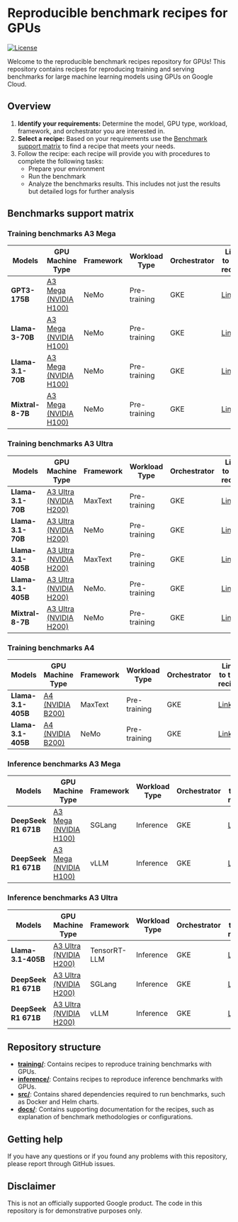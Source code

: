 
# Reproducible benchmark recipes for GPUs

[![License](https://img.shields.io/badge/License-Apache%202.0-blue.svg)](LICENSE)

Welcome to the reproducible benchmark recipes repository for GPUs! This repository contains recipes for reproducing training and serving benchmarks for large machine learning models using GPUs on Google Cloud.

## Overview

1. **Identify your requirements:** Determine the model, GPU type, workload, framework, and orchestrator you are interested in.
2. **Select a recipe:** Based on your requirements use the [Benchmark support matrix](#benchmarks-support-matrix) to find a recipe that meets your needs.
3. Follow the recipe: each recipe will provide you with procedures to complete the following tasks:
   * Prepare your environment
   * Run the benchmark
   * Analyze the benchmarks results. This includes not just the results but detailed logs for further analysis

## Benchmarks support matrix

### Training benchmarks A3 Mega

Models            | GPU Machine Type                                                                                          | Framework | Workload Type | Orchestrator | Link to the recipe
----------------- | --------------------------------------------------------------------------------------------------------- | --------- | ------------- | ------------ | ------------------
**GPT3-175B**     | [A3 Mega (NVIDIA H100)](https://cloud.google.com/compute/docs/accelerator-optimized-machines#a3-mega-vms) | NeMo      | Pre-training  | GKE          | [Link](./training/a3mega/gpt3-175b/nemo-pretraining-gke/README.md)
**Llama-3-70B**   | [A3 Mega (NVIDIA H100)](https://cloud.google.com/compute/docs/accelerator-optimized-machines#a3-mega-vms) | NeMo      | Pre-training  | GKE          | [Link](./training/a3mega/llama3-70b/nemo-pretraining-gke/README.md)
**Llama-3.1-70B** | [A3 Mega (NVIDIA H100)](https://cloud.google.com/compute/docs/accelerator-optimized-machines#a3-mega-vms) | NeMo      | Pre-training  | GKE          | [Link](./training/a3mega/llama3-1-70b/nemo-pretraining-gke/README.md)
**Mixtral-8-7B**  | [A3 Mega (NVIDIA H100)](https://cloud.google.com/compute/docs/accelerator-optimized-machines#a3-mega-vms) | NeMo      | Pre-training  | GKE          | [Link](./training/a3mega/mixtral-8x7b/nemo-pretraining-gke/README.md)

### Training benchmarks A3 Ultra

Models             | GPU Machine Type                                                                                            | Framework | Workload Type | Orchestrator | Link to the recipe
------------------ | ----------------------------------------------------------------------------------------------------------- | --------- | ------------- | ------------ | ------------------
**Llama-3.1-70B**  | [A3 Ultra (NVIDIA H200)](https://cloud.google.com/compute/docs/accelerator-optimized-machines#a3-ultra-vms) | MaxText   | Pre-training  | GKE          | [Link](./training/a3ultra/llama3-1-70b/maxtext-pretraining-gke/README.md)
**Llama-3.1-70B**  | [A3 Ultra (NVIDIA H200)](https://cloud.google.com/compute/docs/accelerator-optimized-machines#a3-ultra-vms) | NeMo      | Pre-training  | GKE          | [Link](./training/a3ultra/llama3-1-70b/nemo-pretraining-gke/README.md)
**Llama-3.1-405B** | [A3 Ultra (NVIDIA H200)](https://cloud.google.com/compute/docs/accelerator-optimized-machines#a3-ultra-vms) | MaxText   | Pre-training  | GKE          | [Link](./training/a3ultra/llama3-1-405b/maxtext-pretraining-gke/README.md)
**Llama-3.1-405B** | [A3 Ultra (NVIDIA H200)](https://cloud.google.com/compute/docs/accelerator-optimized-machines#a3-ultra-vms) | NeMo.     | Pre-training  | GKE          | [Link](./training/a3ultra/llama3-1-405b/nemo-pretraining-gke/README.md)
**Mixtral-8-7B**   | [A3 Ultra (NVIDIA H200)](https://cloud.google.com/compute/docs/accelerator-optimized-machines#a3-ultra-vms) | NeMo      | Pre-training  | GKE          | [Link](./training/a3ultra/mixtral-8x7b/nemo-pretraining-gke/README.md)

### Training benchmarks A4

Models             | GPU Machine Type                                                                                     | Framework | Workload Type | Orchestrator | Link to the recipe
------------------ | ---------------------------------------------------------------------------------------------------- | --------- | ------------- | ------------ | ------------------
**Llama-3.1-405B** | [A4 (NVIDIA B200)](https://cloud.google.com/compute/docs/accelerator-optimized-machines#a4-vms) | MaxText   | Pre-training  | GKE          | [Link](./training/a4/llama3-1-405b/maxtext-pretraining-gke/README.md)
**Llama-3.1-405B** | [A4 (NVIDIA B200)](https://cloud.google.com/compute/docs/accelerator-optimized-machines#a4-vms) | NeMo      | Pre-training  | GKE          | [Link](./training/a4/llama3-1-405b/nemo-pretraining-gke/README.md)

### Inference benchmarks A3 Mega

| Models           | GPU Machine Type | Framework | Workload Type       | Orchestrator | Link to the recipe |
| ---------------- | ---------------- | --------- | ------------------- | ------------ | ------------------ |
| **DeepSeek R1 671B**     | [A3 Mega (NVIDIA H100)](https://cloud.google.com/compute/docs/accelerator-optimized-machines#a3-mega-vms)    | SGLang  | Inference   | GKE          | [Link](./inference/a3mega/deepseek-r1-671b/sglang-serving-gke/README.md)
| **DeepSeek R1 671B**     | [A3 Mega (NVIDIA H100)](https://cloud.google.com/compute/docs/accelerator-optimized-machines#a3-mega-vms)    | vLLM  | Inference   | GKE          | [Link](./inference/a3mega/deepseek-r1-671b/vllm-serving-gke/README.md)

### Inference benchmarks A3 Ultra

| Models           | GPU Machine Type | Framework | Workload Type       | Orchestrator | Link to the recipe |
| ---------------- | ---------------- | --------- | ------------------- | ------------ | ------------------ |
| **Llama-3.1-405B**     | [A3 Ultra (NVIDIA H200)](https://cloud.google.com/compute/docs/accelerator-optimized-machines#a3-ultra-vms)    | TensorRT-LLM  | Inference   | GKE          | [Link](./inference/a3ultra/llama-3.1-405b/trtllm-inference-gke/single-node/README.md)
| **DeepSeek R1 671B**     | [A3 Ultra (NVIDIA H200)](https://cloud.google.com/compute/docs/accelerator-optimized-machines#a3-ultra-vms)    | SGLang  | Inference   | GKE          | [Link](./inference/a3ultra/deepseek-r1-671b/sglang-serving-gke/README.md)
| **DeepSeek R1 671B**     | [A3 Ultra (NVIDIA H200)](https://cloud.google.com/compute/docs/accelerator-optimized-machines#a3-ultra-vms)    | vLLM  | Inference   | GKE          | [Link](./inference/a3ultra/deepseek-r1-671b/vllm-serving-gke/README.md)


## Repository structure

* **[training/](./training)**: Contains recipes to reproduce training benchmarks with GPUs.
* **[inference/](./inference)**: Contains recipes to reproduce inference benchmarks with GPUs.
* **[src/](./src)**: Contains shared dependencies required to run benchmarks, such as Docker and Helm charts.
* **[docs/](./docs)**: Contains supporting documentation for the recipes, such as explanation of benchmark methodologies or configurations.

## Getting help

If you have any questions or if you found any problems with this repository, please report through GitHub issues.

## Disclaimer

This is not an officially supported Google product. The code in this repository is for demonstrative purposes only.


